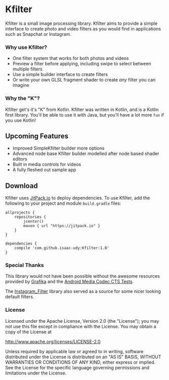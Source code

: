 # Kfilter

Kfilter is a small image processing library. Kfilter aims to provide a simple interface to create photo and video filters as you would find in applications such as Snapchat or Instagram. 

### Why use Kfilter?

* One filter system that works for both photos and videos
* Preview a filter before applying, including swipe to select between multiple filters
* Use a simple builder interface to create filters
* Or write your own GLSL fragment shader to create *any* filter you can imagine

### Why the "K"? 

Kfilter get's it's "K" from Kotlin. Kfilter was written in Kotlin, and is a Kotlin first library. You'll be able to use it with Java, but you'll have a lot more `fun` if you use Kotlin!

## Upcoming Features

* Improved SimpleKfilter builder more options
* Advanced node base Kfilter builder modelled after node based shader editors
* Built in media controls for videos
* A fully fleshed out sample app

## Download

Kfilter uses [JitPack.io](www.jitpack.io) to deploy dependencies. To use Kfilter, add the following to your project and module `build.gradle` files: 
```
allprojects {
	repositories {
		jcenter()
		maven { url "https://jitpack.io" }
	}
}
```
```
dependencies {
	compile 'com.github.isaac-udy:Kfilter:1.0'
}
```

### Special Thanks
This library would not have been possible without the awesome resources provided by [Grafika](https://github.com/google/grafika) and the [Android Media Codec CTS Tests](http://bigflake.com/mediacodec/). 

The [Instagram_Filter](https://github.com/yulu/Instagram_Filter) library also served as a source for some nicer looking default filters. 

### License

Licensed under the Apache License, Version 2.0 (the "License"); you may not use this file except in compliance with the License. You may obtain a copy of the License at

<http://www.apache.org/licenses/LICENSE-2.0>

Unless required by applicable law or agreed to in writing, software distributed under the License is distributed on an "AS IS" BASIS, WITHOUT WARRANTIES OR CONDITIONS OF ANY KIND, either express or implied. See the License for the specific language governing permissions and limitations under the License.